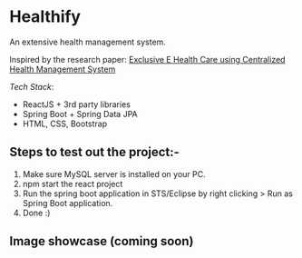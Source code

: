 # Healthify
An extensive health management system. <br>

Inspired by the research paper: [Exclusive E Health Care using Centralized Health Management System](https://www.researchgate.net/publication/307854671_Exclusive_E_Health_Care_using_Centralized_Health_Management_System)

*Tech Stack*: 
- ReactJS + 3rd party libraries 
- Spring Boot + Spring Data JPA
- HTML, CSS, Bootstrap



## Steps to test out the project:-

1. Make sure MySQL server is installed on your PC.
2. npm start the react project
3. Run the spring boot application in STS/Eclipse by right clicking > Run as Spring Boot application.
4. Done :)

## Image showcase (coming soon)
